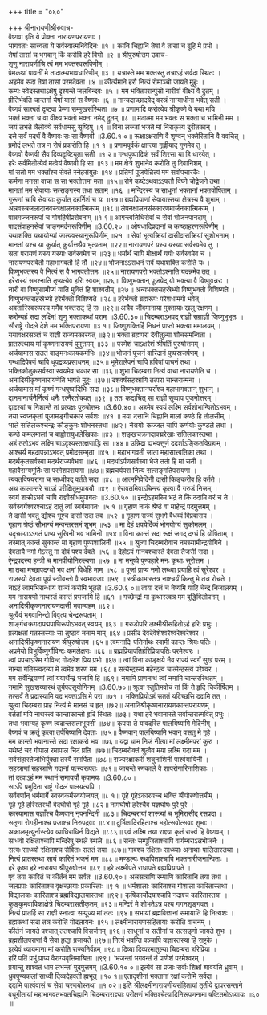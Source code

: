 +++
title = "०६०"

+++
श्रीनारायणीश्रीरुवाच-  
वैष्णवा इति ये प्रोक्ता नारायणपरायणाः ।  
भागवताः सात्त्वता ये सर्वस्वात्मनिवेदिनः ॥१ ॥
कानि चिह्नानि तेषां वै तासां च ब्रूहि मे प्रभो ।  
तेषां तासां च भगवान् किं करोषि हरे विभो ॥२ ॥
श्रीपुरुषोत्तम उवाच-  
शृणु नारायणीश्रि त्वं मम भक्तस्वरूपिणीम् ।  
प्रेमकथां पावनीं मे तादात्म्यभावधारिणीम् ॥३ ॥
यत्रास्ते मम भक्तस्तु तत्राऽहं सर्वदा स्थितः ।  
अहमेव सदा तेषां तासां परमदेवता ॥४ ॥
कीर्त्यमाने हरौ नित्यं रोमाञ्चो जायते मुहुः ।  
कम्पः स्वेदस्तथाऽक्षेषु दृश्यन्ते जलबिन्दवः ॥५ ॥
मम भक्तिपरान्पुंसो नारीर्वा वीक्ष्य वै द्रुतम् ।  
प्रीतिर्भवति चान्तर्गा येषां यासां स वैष्णवः ॥६ ॥
नान्यदाच्छादयेद् वस्त्रं नान्याधीना भवेत् सती ।  
वैष्णवं सात्त्वतं दृष्ट्वा प्रेम्णा सम्मुखसंस्थिता ॥७ ॥
प्रणामादि करोत्येव श्रीकृष्णे वे यथा मयि ।  
भक्तं भक्तां च वा वीक्ष्य भक्तो भक्ता नमेद् द्रुतम् ॥८ ॥
मदात्मा मम भक्तः स भक्ता च भामिनी मम ।  
जयं लभते त्रैलोक्ये सर्वधामसु सृष्टिषु ॥९ ॥
विना लज्जां भजते मां निराकृत्य दुरीतकान् ।  
दत्ते सर्वं मदर्थं वै वैष्णवः सः सा वैष्णवी ॥3.60.१ ०॥
रूक्षाऽक्षराणि वै शृण्वन् भक्तेरितानि वै क्वचित् ।  
प्रमोदं लभते तत्र न रोषं प्रकरोति हि ॥१ १ ॥
प्रणामपूर्वकं क्षान्त्या गृह्णीयाद् गुणमेव तु ।  
वैष्णवो वैष्णवी सैव दिव्यदृष्टियुता सती ॥१ २॥
गन्धपुष्पादिकं सर्वं शिरसा या हि धारयेत् ।  
हरेः सर्वमितीत्येवं मत्वेयं वैष्णवी हि सा ॥१३॥
मम क्षेत्रे शुभानेव करोति तु दिवानिशम् ।  
मां सतो मम भक्ताँश्च सेवते स्नेहसंयुतः ॥१४॥
प्रतिमां पूजयेन्नित्यं मम सर्वोपचारकैः ।  
कर्मणा मनसा वाचा स सा भक्तोत्तमा मता ॥१५॥
रोगे कष्टेऽथवाऽऽपत्तौ विघ्ने चोद्वेजने तथा ।  
मानतां मम सेवायाः सत्सङ्गस्य तथा सताम् ॥१६ ॥
मन्दिरस्य च साधूनां भक्तानां भक्तयोषिताम् ।  
गुरूणां चापि सेवायाः कुर्यात् दहर्निशं च यः ॥१७॥
ब्रह्मप्रियाणां सेवायास्तथा क्षेत्रस्य वै शुभाम् ।  
अन्नवस्त्रजलादानवस्त्रक्षालनकात्मिकाम् ॥१८॥
लेपनक्षालनसंस्कारणमार्जनकात्मिकाम् ।  
पात्रमज्जनरूपां च गोमहिषीप्रसेवनाम् ॥१ ९॥
आगन्त्वतिथिसेवां च सेवां भोजनपानदाम् ।  
पादसंवाहनसेवां चाङ्गमर्दनरूपिणीम् ॥3.60.२० ॥
ओषधादिप्रदानां च काष्ठाहरणरूपिणीम् ।  
यथाशक्ति यथायोग्यां जात्यवस्थानुरूपिणीम् ॥२१ ॥
सेवां भृत्यक्रियां दासीदासक्रियां सुशोभनाम् ।  
मानतां यश्च या कुर्यात् कुर्यात्तथैव भृत्यताम् ॥२२॥
नारायणपरं यस्य यस्याः सर्वस्वमेव तु ।  
सतां परायणं यस्य यस्याः सर्वस्वमेव च ॥२३॥
धर्मार्थं चापि मोक्षार्थं ययोः सर्वस्वमेव च ।  
नारायणपरावेतौ महाभागवतौ हि तौ ॥२४॥
भोजनाऽऽराधनं सर्वं यथाशक्ति करोति यः ।  
विष्णुभक्तस्य वै नित्यं स वै भागवतोत्तमः ॥२५॥
नारायणपरो भक्तोऽश्नाति यदन्नमेव तत् ।  
हरेरास्यं समश्नाति तृप्यत्येव हरिः स्वयम् ॥२६॥
विष्णुभक्तान् पूजयेद् यो भक्त्या वै विष्णुवन्नरः ।  
नारी वा विष्णुसामीप्यं याति मुक्तिं हि शाश्वतीम् ॥२७॥
अन्यभक्तसहस्रेभ्यो विष्णुभक्तो विशिष्यते ।  
विष्णुभक्तसहस्रेभ्यो हरेर्भक्तो विशिष्यते ॥२८॥
हरेर्भक्तो ब्रह्मरूपः परेशधामगो भवेत् ।  
अवतारिस्वरूपस्य ममैव भक्तराट् हि सः ॥२९॥
अत्रैव जीवमानाया मुक्तायाः खलु रक्षणम् ।  
करोम्यहं सदा लक्ष्मि! शृणु भक्ताकथां पराम् ॥3.60.३०॥
चिदम्बराऽभवद् राज्ञी सम्राज्ञी जिष्णुभूभृतः ।  
सौराष्ट्रे गोदले देशे मम भक्तिपरायणा ॥३ १॥
जिष्णुशक्तिर्हि निधनं प्राप्तो भक्त्या ममालयम् ।  
ययावक्षरसञ्ज्ञं च राज्ञी राज्यमकारयत् ॥३२॥
भक्ता ब्रह्मपरा देवीतुल्या शौचसमन्विता ।  
प्रातरुत्थाय मां कृष्णनारायणं पुमुत्तमम् ॥३३ ॥
परमेशं चाऽक्षरेशं श्रीपतिं पुरुषोत्तमम् ।  
अर्चयामास सततं वाङ्मनःकायकर्मभिः ॥३४॥
भोजनं पूजनं वारिदानं पुष्पस्रजर्पणम् ।  
गन्धादिपेषणं चापि धूपद्रव्यप्रसाधनम् ॥३५॥
भूमेरालेपनं चापि हविषां पाचनं तथा ।  
भक्तिकौतुकसर्वस्वा स्वयमेव चकार सा ॥३६॥
शुभा चिदम्बरा नित्यं वाचा नारायणेति च ।  
अनादिश्रीकृष्णनारायणेति भाषते मुहुः ॥३७॥
दशवर्षसहस्राणि तत्परा चान्तरात्मना ।  
अर्चयामास मां कृष्णं गन्धपुष्पादिभिः सदा ॥३८॥
विष्णुभक्तानपराँश्च महाभागवतान् शुभान् ।  
दानमानार्चनैर्नित्यं धनैः रत्नैरतोषयत् ॥३९ ॥
ततः कदाचित् सा राज्ञी सुष्वाप पूजनोत्तरम् ।  
द्वादश्यां च निशान्ते तां प्रत्यक्षः पुरुषोत्तमः ॥3.60.४०॥
अहमेव स्वयं लक्ष्मि सर्वशोभान्वितोऽभवम् ।  
तया स्वप्नकृतां पूजामङ्गीचकार सर्वशः ॥४१ ॥
मया दत्तानि चिह्नानि मालां कण्ठे हि तौलसीम् ।  
भाले सतिलकश्चन्द्रः कौङ्कुमः शोभनस्तथा ॥४२॥
नेत्रयोः कज्जलं चापि कर्णयोः कुण्डले तथा ।  
कण्ठे कमलमालां च बाह्वोरायुधलेखिकाः ॥४३ ॥
शङ्खचक्रगदापद्मरेखाः सतिलकास्तथा ।  
अहं ततोऽभवं लक्ष्मि चाऽदृश्यस्तत्क्षणाद्धि सा ॥४४॥
उन्निद्रा ह्यभवत्तूर्ण ददर्शाऽङ्कितविग्रहाम् ।  
आश्चर्यं महदापन्नाऽभवत् प्रमोदसम्भृता ॥४५ ॥
महाभागवती जाता महासात्त्वतिका तथा ।  
मदर्थकृतसर्वस्वा मदर्थराज्यवैभवा ॥४६ ॥
मदर्थाऽर्पणसर्वस्वा भेजे ततो हि मां सती ।  
महावैराग्यमूर्तिः सा परमेशपरायणा ॥४७॥
ब्रह्मचर्यपरा नित्यं सत्सङ्गतिपरायणा ।  
त्यक्तविषयरागा च साध्वीवद् वर्तते सदा ॥४८ ॥
आत्मनिवेदिनी दासी किङ्करीव हि वर्तते ।  
अथ कालान्तरे चाऽहं परीक्षितुमुपाययौ ॥४९ ॥
ऐरावतमिवाऽचिन्त्यं कृत्वा वै गरुडं निजम् ।  
स्वयं शक्रोऽभवं चापि राज्ञीसौधमुपागतः ॥3.60.५० ॥
इन्द्रोऽहमस्मि भद्रं ते किं ददामि वरं च ते ।  
सर्वस्वर्गेश्वरश्चाऽहं दातुं त्वां स्वर्गमागतः ॥५ १ ॥
गृहाण नाकं श्रेष्ठं वा माहेन्द्रं पदमुत्तमम् ।  
ते दासी भवतु द्यौश्च भूश्च दासी सदा तव ॥५२ ॥
गृहाण राज्यं सुभगे वैधव्यं विप्रवासय ।  
गृहाण श्रेष्ठं सौभाग्यं मन्वन्तरसमं शुभम् ॥५३ ॥
मा देहं क्षपयेर्दिव्यं भोगयोग्यं सुकोमलम् ।  
यदृच्छयाऽऽगतं प्राप्य सुखिनी भव भामिनी ॥५४॥
विना कान्तं सदा रूक्षं जगद् दग्धं हि योषिताम् ।  
तस्मात् कान्तं सुकान्तं मां गृहाण पुण्यशालिनी ॥५५ ॥
श्रुत्वा चिदम्बरोवाच नमस्यामीन्द्रयोगिने ।  
देवतायै नमो मेऽस्तु मा दोषं पश्य देवते ॥५६ ॥
देहोऽयं मानवश्चास्ते देवता तैजसी सदा ।  
ऐन्द्रपदस्य हन्त्री च मानवीयोनिरुल्बणा ॥५७ ॥
मा मनुष्ये पुण्यहारे मनः कृथाः सुरोत्तम ।  
मा तथा मच्छापदग्धो भव क्षमां विधेहि माम् ॥५८ ॥
पूजां प्राप्य नमो लब्ध्वा प्रयाहि त्वं सुरेश्वर ।  
राजस्यो देवता पूयं स्त्रीवन्तो वै स्वभावजाः ॥५९ ॥
स्त्रीकामास्तत्र नाश्चर्यं किन्तु मे तन्न रोचते ।  
नाऽहं त्वामभिसन्धाय राज्यं करोमि भूतले ॥3.60.६ ०॥
त्वया दत्तं च नेष्यमि याहि चेन्द्र निजालयम् ।  
मम नारायणो नाथस्तं कान्तं प्रभजामि हि ॥६१ ॥
गच्छेन्द्र! मा कृथास्त्वत्र मम बुद्धिविलोपनम् ।  
अनादिश्रीकृष्णनारायणदासी भवाम्यहम् ॥६२।  
श्रुत्वैवं भगवानिन्द्रो विवृत्य चेन्द्ररूपताम् ।  
शार्ङ्गचक्रगदापद्मपाणिरूपोऽभवत् स्वयम् ॥६३ ॥
गरुडोपरि लक्ष्मीश्रीसहितोऽहं हरिः प्रभुः ।  
प्रत्यक्षतां गतस्तस्याः सा तुष्टाव ननाम माम् ॥६४॥
प्रसीद देवदेवेशेश्वरेश्वरेश्वरेश्वर ।  
अनादिश्रीकृष्णनारायण श्रीपुरुषोत्तम ॥६५॥
त्वमनादिः पतिर्नाथः स्वामी कान्तः श्रियः पतिः ।  
अप्रमेयो विभुर्विष्णुर्गोविन्दः कमलेक्षणः ॥६६ ॥
ब्रह्मप्रियापतिर्हरिप्रियापतिः परमेश्वरः ।  
त्वां प्रपन्नाऽस्मि गोविन्द गोदलेश प्रिय प्रभो ॥६७॥
त्वां विना काङ्क्षये नैव राज्यं स्वर्गं सुखं परम् ।  
नान्या गतिस्त्वदन्या मे त्वमेव शरणं मम ॥६८॥
सत्येन्द्रस्त्वं महेन्द्रत्वं चात्मेन्द्रस्त्वं परेश्वर ।  
मम सर्वेन्द्रियाणां त्वां ययार्थेन्द्रं भजामि हि ॥६९॥
नमामि प्राणनाथं त्वां नमामि चान्तरस्थितम् ।  
नमामि सुखशय्यास्थं तुर्यपदसुयोगिनम् ॥3.60.७०॥
श्रुत्वा स्तुतिमवोचं तां किं ते हृदि चिकीर्षितम् ।  
तत्सर्वं ते प्रदास्यामि वद भक्ताऽसि मे परा ॥७१ ॥
भक्तिप्रियोऽहं सततं यदिच्छसि ददामि तत् ।  
श्रुत्वा चिदम्बरा प्राह नित्यं मे मानसं च हृत् ॥७२॥
अनादिश्रीकृष्णनारायणकान्तपरायणम् ।  
वर्ततां मयि नाथस्त्वं कान्ताकान्तो हृदि स्थितः ॥७३॥
यथा हरे भवानास्ते सर्वान्तरात्मवित् प्रभुः ।  
तथा भवाम्यहं कृष्ण त्वदान्तरात्मभूयसी ॥७४॥
कृपया ते यावदस्ति पालयिष्यामि मेदिनीम् ।  
वैष्णवं च क्रतुं कृत्वा तर्पयिष्यामि देवताः ॥७५॥
वैष्णवान् पालयिष्यामि भवान् वसतु मे गृहे ।  
मम कान्तो भवानास्ते सदा रक्षाकरो भव ॥७६॥
यद्वा धाम निजं नीत्वा मां लक्ष्मीमपरां कुरु ।  
यथेष्टं चर गोपाल रमापाल चिदं प्रति ॥७७॥
चिदम्बरोक्तं श्रुत्वैव मया लक्ष्मि गदा मम ।  
सर्वसंहारतेजोभिर्युक्ता तस्यै समर्पिता ॥७८॥
राज्यरक्षाकरी शत्रुनाशिनी पार्श्वयायिनी ।  
सहस्राणां सहस्राणि गदानां यत्स्वरूपतः ॥७९॥
जायन्ते रणकाले वै शापरोगारिनाशिकाः ।  
तां दत्वाऽहं मम स्थानं समाययौ कृपामयः ॥3.60.८०।  
साऽपि प्रमुदिता राष्ट्रं गोदलं पालयत्यपि ।  
सर्ववर्णान् धर्ममार्गे स्वस्वकर्मस्वयोजयत् ॥८ १॥
गृहे गृहेऽकारयच्च भक्तिं श्रीपौरुषोत्तमीम् ।  
गृहे गृहे हरिस्तस्थौ वेदघोषो गृहे गृहे ॥८२॥
नामघोषो हरेश्चैव यज्ञघोषः पुरे पुरे ।  
कारयामास यज्ञाँश्च वैष्णवान् नृपनन्दिनी ॥८३॥
चिदम्बरायां शास्त्र्यां च भूमिरासीद् रसप्रदा ।  
सतृणा रोगहीनाश्च प्रजाश्च निरुपद्रवाः ॥८४॥
दुर्भिक्षादिरहिताश्च महोत्सवोत्सवाः शुभाः ।  
अकालमृत्युर्नास्त्येव व्याधिराधिर्न विद्यते ॥८८६॥
एवं लक्ष्मि तया राज्ञ्या कृतं राज्यं हि वैष्णवम् ।  
साधवो रक्षिताश्चापि मन्दिरेषु स्थले स्थले ॥८६॥
सन्तः सम्पूजिताश्चापि वार्यम्बराऽन्नभोजनैः ।  
सत्यः साध्व्यो रक्षिताश्च सेविताः सततं तया ॥८७॥
गावश्च रक्षिताः साध्व्याः अनाथाः पालितास्तथा ।  
नित्यं प्रातस्तथा सायं कारितं भजनं मम ॥८८॥
मण्डल्यः स्थापिताश्चापि भक्तनारीजनान्विताः ।  
हरे कृष्ण हरे नारायण श्रीपुरुषोत्तम ॥८९॥
हरे लक्ष्मीपते राधापते ब्रह्मप्रियापते ।  
एवं तया कारितं च कीर्तनं मम सर्वतः ॥3.60.९०॥
अन्नसत्राणि रम्याणि कारितानि तया तथा ।  
जलप्रपाः कारिताश्च वृक्षच्छायाः प्रकारिताः ॥९ १ ॥
धर्मशालाः कारिताश्च गोशाला कारितास्तथा ।  
विद्यालयाः कारिताश्च ब्रह्मविद्यालयास्तथा ॥९२॥
कृषिकार्योदयाश्चापि नदाश्च कारितास्तया ।  
कुङ्कुमवापिकाक्षेत्रे चिदम्बरासतीकृतम् ॥९३॥
मन्दिरं मे शोभतेऽत्र पश्य गगनशृङ्गवत् ।  
नित्यं प्रातर्हि सा राज्ञी स्नात्वा सम्पूज्य मां ततः ॥९४॥
सभायां ब्रह्मविज्ञानां समायाति हि नित्यशः ।  
ब्रह्मकथां सदा तत्र करोति गोदलायनः ॥९५॥
लक्ष्मीनारायणसंहितायाः करोति वाचनम् ।  
कीर्तनं जायते पश्चात् ततश्चापि विसर्जनम् ॥९६॥
साधूनां च सतीनां च सत्सङ्गो जायते शुभः ।  
ब्रह्मशीलपराणां वै सेवा हृद्या प्रजायते ॥९७॥
नित्यं भवन्ति पञ्चापि यज्ञास्तस्या हि राष्ट्रके ।  
इत्येवं ध्यायमाना मां करोति राज्यनिर्वहम् ॥९८॥
दिव्या दिव्यरमातुल्या चिदम्बरा हरिप्रिया ।  
हरिं पतिं प्रभुं प्राप्य वैराग्यवृत्तिमाश्रिता ॥९९॥
'भजन्तां भगवन्तं तं प्राणेशं परमेश्वरम् ।  
प्रयान्तु शाश्वतं धाम लभन्तां मुदमुत्तमम् ॥3.60.१० ०॥
इत्येवं सा प्रजाः सर्वाः शिक्षां श्रावयति ध्रुवाम् ।  
ध्रुवपुण्यफलां साध्वी दिव्यदेहवती ह्यभूत् ॥१० १॥
एतादृशीनां भक्तानां रक्षां करोमि सर्वदा ।  
ददामि पार्श्ववासं च सेवां चरणयोस्तथा ॥१ ०२॥
इति श्रीलक्ष्मीनारायणीयसंहितायां तृतीये द्वापरसन्ताने वधूगीतायां महाभागवतभक्तचिह्नानि चिदम्बराराज्ञ्याः परीक्षणं भक्तिश्चेत्यादिनिरूपणनामा षष्टितमोऽध्यायः ॥६० ॥
    
